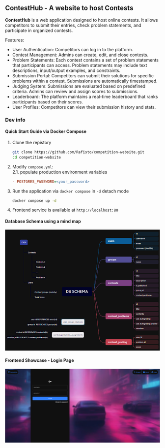 ## ContestHub - A website to host Contests

**ContestHub** is a web application designed to host online contests. It allows competitors to submit their entries, check problem statements, and participate in organized contests.

Features:
- User Authentication: Competitors can log in to the platform.
- Contest Management: Admins can create, edit, and close contests.
- Problem Statements: Each contest contains a set of problem statements that participants can access. Problem statements may include text descriptions, input/output examples, and constraints.
- Submission Portal: Competitors can submit their solutions for specific problems within a contest. Submissions are automatically timestamped.
- Judging System: Submissions are evaluated based on predefined criteria. Admins can review and assign scores to submissions.
- Leaderboard: The platform maintains a real-time leaderboard that ranks participants based on their scores.
- User Profiles: Competitors can view their submission history and stats.

### Dev info

#### Quick Start Guide via Docker Compose

1. Clone the repistory  
    ```bash
    git clone https://github.com/Rafisto/competition-website.git
    cd competition-website
    ```

2. Modify `compose.yml`:<br/>
    2.1. populate production environment variables
    ```ini
    - POSTGRES_PASSWORD=<your_password>
    ```

3. Run the application via `docker compose` in `-d` detach mode
    ```bash
    docker compose up -d
    ```

4. Frontend service is available at `http://localhost:80`

#### Database Schema using a mind map

<img src="./showcase/image.png" alt="drawing" width="800"/>

#### Frontend Showcase - Login Page

<img src="./showcase/image-1.png" alt="drawing" width="800"/>
